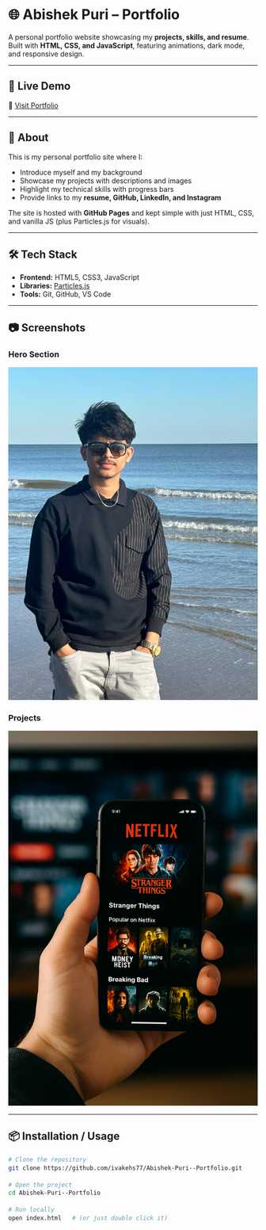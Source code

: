 # 🌐 Abishek Puri – Portfolio  

A personal portfolio website showcasing my **projects, skills, and resume**. Built with **HTML, CSS, and JavaScript**, featuring animations, dark mode, and responsive design.  

---

## 🚀 Live Demo  
🔗 [Visit Portfolio](https://ivakehs77.github.io/Abishek-Puri--Portfolio/)  

---

## 📖 About  
This is my personal portfolio site where I:  
- Introduce myself and my background  
- Showcase my projects with descriptions and images  
- Highlight my technical skills with progress bars  
- Provide links to my **resume, GitHub, LinkedIn, and Instagram**  

The site is hosted with **GitHub Pages** and kept simple with just HTML, CSS, and vanilla JS (plus Particles.js for visuals).  

---

## 🛠️ Tech Stack  
- **Frontend:** HTML5, CSS3, JavaScript  
- **Libraries:** [Particles.js](https://vincentgarreau.com/particles.js/)  
- **Tools:** Git, GitHub, VS Code  

---

## 📷 Screenshots  

### Hero Section  
![Hero Section](Images/profile.JPG)  

### Projects  
![Projects Section](Images/netflix.png)  

---

## 📦 Installation / Usage  
```bash
# Clone the repository
git clone https://github.com/ivakehs77/Abishek-Puri--Portfolio.git

# Open the project
cd Abishek-Puri--Portfolio

# Run locally
open index.html   # (or just double click it)
